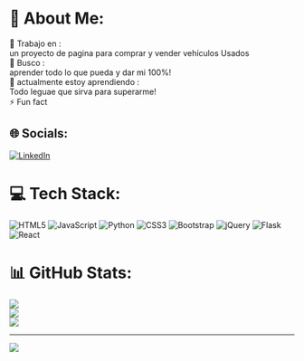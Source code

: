 # 💫 About Me:
🔭 Trabajo en :<br>un proyecto de pagina para comprar y vender vehículos Usados <br>👯 Busco  :<br> aprender todo lo que pueda y dar mi 100%!<br>🌱 
actualmente estoy aprendiendo :<br>Todo leguae que sirva para superarme!<br>⚡ Fun fact


## 🌐 Socials:
[![LinkedIn](https://img.shields.io/badge/LinkedIn-%230077B5.svg?logo=linkedin&logoColor=white)](https://linkedin.com/in/BrayanSO) 

# 💻 Tech Stack:
![HTML5](https://img.shields.io/badge/html5-%23E34F26.svg?style=for-the-badge&logo=html5&logoColor=white) ![JavaScript](https://img.shields.io/badge/javascript-%23323330.svg?style=for-the-badge&logo=javascript&logoColor=%23F7DF1E) ![Python](https://img.shields.io/badge/python-3670A0?style=for-the-badge&logo=python&logoColor=ffdd54) ![CSS3](https://img.shields.io/badge/css3-%231572B6.svg?style=for-the-badge&logo=css3&logoColor=white) ![Bootstrap](https://img.shields.io/badge/bootstrap-%23563D7C.svg?style=for-the-badge&logo=bootstrap&logoColor=white) ![jQuery](https://img.shields.io/badge/jquery-%230769AD.svg?style=for-the-badge&logo=jquery&logoColor=white) ![Flask](https://img.shields.io/badge/flask-%23000.svg?style=for-the-badge&logo=flask&logoColor=white) ![React](https://img.shields.io/badge/react-%2320232a.svg?style=for-the-badge&logo=react&logoColor=%2361DAFB)
# 📊 GitHub Stats:
![](https://github-readme-stats.vercel.app/api?username=BrayanSO&theme=dark&hide_border=false&include_all_commits=false&count_private=false)<br/>
![](https://github-readme-streak-stats.herokuapp.com/?user=BrayanSO&theme=dark&hide_border=false)<br/>
![](https://github-readme-stats.vercel.app/api/top-langs/?username=BrayanSO&theme=dark&hide_border=false&include_all_commits=false&count_private=false&layout=compact)

---
[![](https://visitcount.itsvg.in/api?id=BrayanSO&icon=0&color=0)](https://visitcount.itsvg.in)

<!-- Proudly created with GPRM ( https://gprm.itsvg.in ) -->
